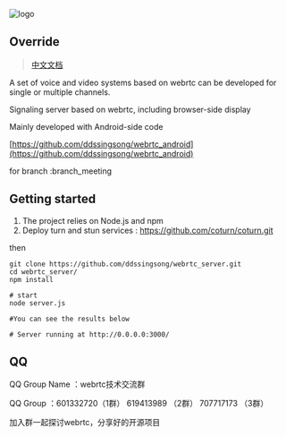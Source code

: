 
![logo](https://github.com/ddssingsong/webrtc_android/blob/master/art/logo1.png)

## Override 

> [中文文档](<https://github.com/ddssingsong/webrtc_server/blob/master/README-zh.md>)

A set of voice and video systems based on  webrtc can be developed for single or multiple channels.

Signaling server based on webrtc, including browser-side display



Mainly developed with Android-side code


[https://github.com/ddssingsong/webrtc_android](https://github.com/ddssingsong/webrtc_android)

for branch :branch_meeting



## Getting started

1. The project relies on Node.js and npm
2. Deploy turn and stun services : https://github.com/coturn/coturn.git

then 
```shell
git clone https://github.com/ddssingsong/webrtc_server.git
cd webrtc_server/
npm install 

# start
node server.js  

#You can see the results below

# Server running at http://0.0.0.0:3000/

```


## QQ

QQ Group Name ：webrtc技术交流群

QQ Group ：601332720（1群） 619413989 （2群） 707717173 （3群）

加入群一起探讨webrtc，分享好的开源项目
